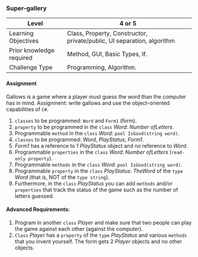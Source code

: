 ### Super-gallery

| Level | 4 or 5
| --- | --- |
| Learning Objectives | Class, Property, Constructor, private/public, UI separation, algorithm |.
| Prior knowledge required | Method, GUI, Basic Types, If. |
| Challenge Type | Programming, Algorithm.

#### Assignment
Gallows is a game where a player must guess the word than the computer has in mind. Assignment: write gallows and use the object-oriented capabilities of `C#`.
1. `classes` to be programmed: `Word` and `Form1` (form).
2. `property` to be programmed in the `class` *Word*: *Number ofLetters*.
3. Programmable `method` in the `class` *Word*: `pool IsGood(string word)`.
4. `classes` to be programmed: *Word*, *PlayStatus*, *Form1*.
5. *Form1* has a reference to 1 *PlayStatus* object and no reference to *Word*.
6. Programmable `properties` in the `class` *Word*: *Number ofLetters* (`read-only property`).
7. Programmable `methods` in the `class` *Word*: `pool IsGood(string word)`.
8. Programmable `property` in the `class` *PlayStatus*: *TheWord* of the `type` *Word* (that is, NOT of the `type string`).
9. Furthermore, in the `class` *PlayStatus* you can add `methods` and/or `properties` that track the status of the game such as the number of letters guessed.

#### Advanced Requirements:
1. Program in another `class` *Player* and make sure that two people can play the game against each other (against the computer).
2. `Class` *Player* has a `property` of the `type` *PlayStatus* and various `methods` that you invent yourself. The form gets 2 *Player* objects and no other objects.